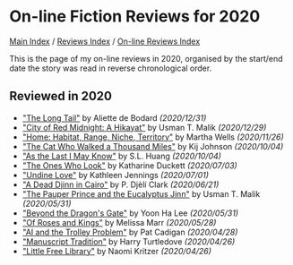 # On-line Fiction Reviews for 2020

[Main Index](../../../README.md) / [Reviews Index](../../README.md) / [On-line Reviews Index](../README.md)

This is the page of my on-line reviews in 2020, organised by the start/end date the story was read in reverse chronological order.

## Reviewed in 2020

- ["The Long Tail"](20201231-LongTail.md) by Aliette de Bodard *(2020/12/31)*
- ["City of Red Midnight: A Hikayat"](20201229-CityRedMidnight.md) by Usman T. Malik *(2020/12/29)*
- ["Home: Habitat, Range, Niche, Territory"](20201126-HomeHabitatRangeNicheTerritory.md) by Martha Wells *(2020/11/26)*
- ["The Cat Who Walked a Thousand Miles"](20201004-CatWhoWalkedAThousandMiles.md) by Kij Johnson *(2020/10/04)*
- ["As the Last I May Know"](20201004-AsTheLastIMayKnow.md) by S.L. Huang *(2020/10/04)*
- ["The Ones Who Look"](20200703-OnesWhoLook.md) by Katharine Duckett *(2020/07/03)*
- ["Undine Love"](20200701-UndineLove.md) by Kathleen Jennings *(2020/07/01)*
- ["A Dead Djinn in Cairo"](20200621-DeadDjinnCairo.md) by P. Djèlí Clark *(2020/06/21)*
- ["The Pauper Prince and the Eucalyptus Jinn"](20200531-PauperPrinceEucalyptusJinn.md) by Usman T. Malik *(2020/05/31)*
- ["Beyond the Dragon's Gate"](20200531-BeyondDragonsGate.md) by Yoon Ha Lee *(2020/05/31)*
- ["Of Roses and Kings"](20200528-OfRosesKings.md) by Melissa Marr *(2020/05/28)*
- ["AI and the Trolley Problem"](20200428-AITrolleyProblem.md) by Pat Cadigan *(2020/04/28)*
- ["Manuscript Tradition"](20200426-ManuscriptTradition.md) by Harry Turtledove *(2020/04/26)*
- ["Little Free Library"](20200426-LittleFreeLibrary.md) by Naomi Kritzer *(2020/04/26)*

